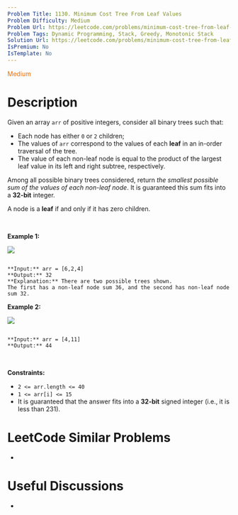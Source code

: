 ```yaml
---
Problem Title: 1130. Minimum Cost Tree From Leaf Values
Problem Difficulty: Medium
Problem Url: https://leetcode.com/problems/minimum-cost-tree-from-leaf-values/
Problem Tags: Dynamic Programming, Stack, Greedy, Monotonic Stack
Solution Url: https://leetcode.com/problems/minimum-cost-tree-from-leaf-values/solution/
IsPremium: No
IsTemplate: No
---
```


<span style="color: rgb(239, 108, 0);">Medium</span>

# Description

Given an array `arr` of positive integers, consider all binary trees such that:


* Each node has either `0` or `2` children;
* The values of `arr` correspond to the values of each **leaf** in an in-order traversal of the tree.
* The value of each non-leaf node is equal to the product of the largest leaf value in its left and right subtree, respectively.


Among all possible binary trees considered, return *the smallest possible sum of the values of each non-leaf node*. It is guaranteed this sum fits into a **32-bit** integer.


A node is a **leaf** if and only if it has zero children.


 


**Example 1:**


![](https://assets.leetcode.com/uploads/2021/08/10/tree1.jpg)

```

**Input:** arr = [6,2,4]
**Output:** 32
**Explanation:** There are two possible trees shown.
The first has a non-leaf node sum 36, and the second has non-leaf node sum 32.

```

**Example 2:**


![](https://assets.leetcode.com/uploads/2021/08/10/tree2.jpg)

```

**Input:** arr = [4,11]
**Output:** 44

```

 


**Constraints:**


* `2 <= arr.length <= 40`
* `1 <= arr[i] <= 15`
* It is guaranteed that the answer fits into a **32-bit** signed integer (i.e., it is less than 231).




# LeetCode Similar Problems

- []()

# Useful Discussions

- []()
